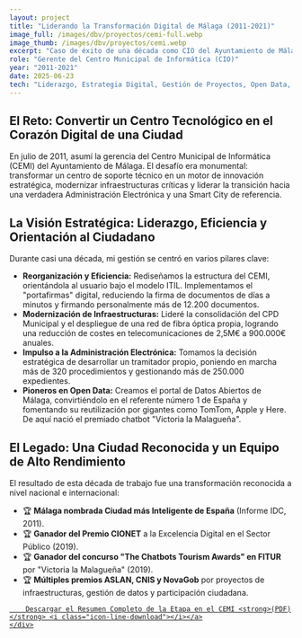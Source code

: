 ```yaml
---
layout: project
title: "Liderando la Transformación Digital de Málaga (2011-2021)"
image_full: /images/dbv/proyectos/cemi-full.webp
image_thumb: /images/dbv/proyectos/cemi.webp
excerpt: "Caso de éxito de una década como CIO del Ayuntamiento de Málaga, convirtiendo el CEMI en el corazón digital de la ciudad y logrando reconocimientos nacionales e internacionales."
role: "Gerente del Centro Municipal de Informática (CIO)"
year: "2011-2021"
date: 2025-06-23
tech: "Liderazgo, Estrategia Digital, Gestión de Proyectos, Open Data, Administración Electrónica"
---
```


<div class="fancy-title title-bottom-border">
    <h2>El Reto: Convertir un Centro Tecnológico en el Corazón Digital de una Ciudad</h2>
</div>
<p>En julio de 2011, asumí la gerencia del Centro Municipal de Informática (CEMI) del Ayuntamiento de Málaga. El desafío era monumental: transformar un centro de soporte técnico en un motor de innovación estratégica, modernizar infraestructuras críticas y liderar la transición hacia una verdadera Administración Electrónica y una Smart City de referencia.</p>

<div class="fancy-title title-bottom-border">
    <h2>La Visión Estratégica: Liderazgo, Eficiencia y Orientación al Ciudadano</h2>
</div>
<p>Durante casi una década, mi gestión se centró en varios pilares clave:</p>
<ul>
    <li><strong>Reorganización y Eficiencia:</strong> Rediseñamos la estructura del CEMI, orientándola al usuario bajo el modelo ITIL. Implementamos el "portafirmas" digital, reduciendo la firma de documentos de días a minutos y firmando personalmente más de 12.200 documentos.</li>
    <li><strong>Modernización de Infraestructuras:</strong> Lideré la consolidación del CPD Municipal y el despliegue de una red de fibra óptica propia, logrando una reducción de costes en telecomunicaciones de 2,5M€ a 900.000€ anuales.</li>
    <li><strong>Impulso a la Administración Electrónica:</strong> Tomamos la decisión estratégica de desarrollar un tramitador propio, poniendo en marcha más de 320 procedimientos y gestionando más de 250.000 expedientes.</li>
    <li><strong>Pioneros en Open Data:</strong> Creamos el portal de Datos Abiertos de Málaga, convirtiéndolo en el referente número 1 de España y fomentando su reutilización por gigantes como TomTom, Apple y Here. De aquí nació el premiado chatbot "Victoria la Malagueña".</li>
</ul>

<div class="fancy-title title-bottom-border">
    <h2>El Legado: Una Ciudad Reconocida y un Equipo de Alto Rendimiento</h2>
</div>
<p>El resultado de esta década de trabajo fue una transformación reconocida a nivel nacional e internacional:</p>
<ul>
    <li>🏆 <strong>Málaga nombrada Ciudad más Inteligente de España</strong> (Informe IDC, 2011).</li>
    <li>🏆 <strong>Ganador del Premio CIONET</strong> a la Excelencia Digital en el Sector Público (2019).</li>
    <li>🏆 <strong>Ganador del concurso "The Chatbots Tourism Awards" en FITUR</strong> por "Victoria la Malagueña" (2019).</li>
    <li>🏆 <strong>Múltiples premios ASLAN, CNIS y NovaGob</strong> por proyectos de infraestructuras, gestión de datos y participación ciudadana.</li>
</ul>
<div class="container clearfix">
<a href="/docs/Casi_10_anyos_en_el_CEMI_v1.2.pdf" target="_blank" class="button button-full button-dark center text-end mt-4">
    
        Descargar el Resumen Completo de la Etapa en el CEMI <strong>(PDF)</strong> <i class="icon-line-download"></i></a>
    </div>
